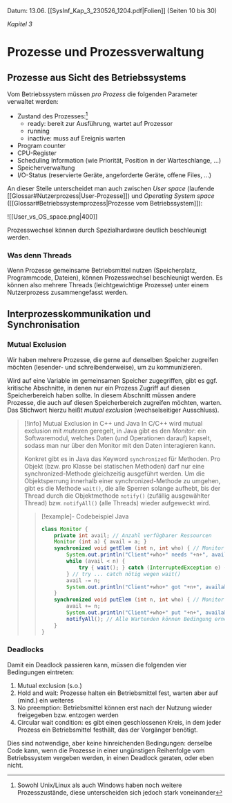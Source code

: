 Datum: 13.06.
[[SysInf_Kap_3_230526_1204.pdf|Folien]] (Seiten 10 bis 30)

*Kapitel 3*
# Prozesse und Prozessverwaltung
## Prozesse aus Sicht des Betriebssystems

Vom Betriebssystem müssen *pro Prozess* die folgenden Parameter verwaltet werden:
- Zustand des Prozesses:[^1]
	- ready: bereit zur Ausführung, wartet auf Prozessor
	- running
	- inactive: muss auf Ereignis warten
- Program counter
- CPU-Register
- Scheduling Information (wie Priorität, Position in der Warteschlange, ...)
- Speicherverwaltung
- I/O-Status (reservierte Geräte, angeforderte Geräte, offene Files, ...)

[^1]: Sowohl Unix/Linux als auch Windows haben noch weitere Prozesszustände, diese unterscheiden sich jedoch stark voneinander

An dieser Stelle unterscheidet man auch zwischen *User space* (laufende [[Glossar#Nutzerprozess|User-Prozesse]]) und *Operating System space* ([[Glossar#Betriebssystemprozess|Prozesse vom Betriebssystem]]):

![[User_vs_OS_space.png|400]]

Prozesswechsel können durch Spezialhardware deutlich beschleunigt werden.

### Was denn Threads
Wenn Prozesse gemeinsame Betriebsmittel nutzen (Speicherplatz, Programmcode, Dateien), können Prozesswechsel beschleunigt werden. Es können also mehrere Threads (leichtgewichtige Prozesse) unter einem Nutzerprozess zusammengefasst werden. 

## Interprozesskommunikation und Synchronisation

### Mutual Exclusion
Wir haben mehrere Prozesse, die gerne auf denselben Speicher zugreifen möchten (lesender- und schreibenderweise), um zu kommunizieren.

Wird auf eine Variable im gemeinsamen Speicher zugegriffen, gibt es ggf. kritische Abschnitte, in denen nur ein Prozess Zugriff auf diesen Speicherbereich haben sollte. In diesem Abschnitt müssen andere Prozesse, die auch auf diesen Speicherbereich zugreifen möchten, warten.
Das Stichwort hierzu heißt *mutual exclusion* (wechselseitiger Ausschluss).

> [!info] Mutual Exclusion in C++ und Java
> In C/C++ wird mutual exclusion mit *mutex*en geregelt, in Java gibt es den *Monitor*: ein Softwaremodul, welches Daten (und Operationen darauf) kapselt, sodass man nur über den Monitor mit den Daten interagieren kann.
> 
> Konkret gibt es in Java das Keyword `synchronized` für Methoden. Pro Objekt (bzw. pro Klasse bei statischen Methoden) darf nur eine synchronized-Methode gleichzeitig ausgeführt werden.
> Um die Objektsperrung innerhalb einer synchronized-Methode zu umgehen, gibt es die Methode `wait()`, die alle Sperren solange aufhebt, bis der Thread durch die Objektmethode `notify()` (zufällig ausgewählter Thread) bzw. `notifyAll()` (alle Threads) wieder aufgeweckt wird.
> 
> > [!example]- Codebeispiel Java
> > ```java
> > class Monitor {
> > 	private int avail; // Anzahl verfügbarer Ressourcen
> > 	Monitor (int a) { avail = a; }
> > 	synchronized void getElem (int n, int who) { // Monitor gibt n Elemente ab
> > 		System.out.println("Client"+who+" needs "+n+", available "+avail);
> > 		while (avail < n) {
> > 			try { wait(); } catch (InterruptedException e) {}
> > 		} // try ... catch nötig wegen wait()
> > 		avail -= n;
> > 		System.out.println("Client"+who+" got "+n+", available "+avail);
> > 	}
> > 	synchronized void putElem (int n, int who) { // Monitor nimmt n Elemente zurück
> > 		avail += n;
> > 		System.out.println("Client"+who+" put "+n+", available "+avail);
> > 		notifyAll(); // Alle Wartenden können Bedingung erneut prüfen
> > 	}
> > }
> > ```

### Deadlocks
Damit ein Deadlock passieren kann, müssen die folgenden vier Bedingungen eintreten:
1. Mutual exclusion (s.o.)
2. Hold and wait: Prozesse halten ein Betriebsmittel fest, warten aber auf (mind.) ein weiteres
3. No preemption: Betriebsmittel können erst nach der Nutzung wieder freigegeben bzw. entzogen werden
4. Circular wait condition: es gibt einen geschlossenen Kreis, in dem jeder Prozess ein Betriebsmittel festhält, das der Vorgänger benötigt.

Dies sind notwendige, aber keine hinreichenden Bedingungen: derselbe Code kann, wenn die Prozesse in einer ungünstigen Reihenfolge vom Betriebssystem vergeben werden, in einen Deadlock geraten, oder eben nicht.

